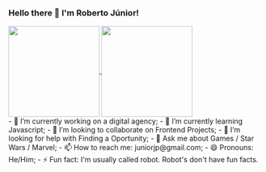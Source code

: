 ### Hello there 👋 I'm Roberto Júnior!
<div>
  <a href="https://github.com/roberto-juniorjp">
  <img height="180em" align="center" src="https://github-readme-stats.vercel.app/api?username=anuraghazra&show_icons=true&theme=dracula&card_width=270"/>
  <img height="180em" align="center" src="https://github-readme-stats.vercel.app/api/top-langs/?username=roberto-juniorjp&layout=compact&theme=dracula&card_width=200"/>
  </a>
</div>
- 🔭 I’m currently working on a digital agency;
- 🌱 I’m currently learning Javascript;
- 👯 I’m looking to collaborate on Frontend Projects;
- 🤔 I’m looking for help with Finding a Oportunity;
- 💬 Ask me about Games / Star Wars / Marvel;
- 📫 How to reach me: juniorjp@gmail.com;
- 😄 Pronouns: He/Him;
- ⚡ Fun fact: I'm usually called robot. Robot's don't have fun facts.
